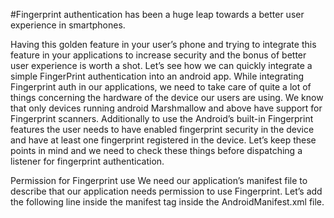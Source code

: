 #Fingerprint authentication has been a huge leap towards a better user experience in smartphones. 

Having this golden feature in your user’s phone and trying to integrate this feature in your applications to increase security and the bonus of better user experience is worth a shot. Let’s see how we can quickly integrate a simple FingerPrint authentication into an android app.
While integrating Fingerprint auth in our applications, we need to take care of quite a lot of things concerning the hardware of the device our users are using. We know that only devices running android Marshmallow and above have support for Fingerprint scanners. Additionally to use the Android’s built-in Fingerprint features the user needs to have enabled fingerprint security in the device and have at least one fingerprint registered in the device. 
Let’s keep these points in mind and we need to check these things before dispatching a listener for fingerprint authentication.

Permission for Fingerprint use
We need our application’s manifest file to describe that our application needs permission to use Fingerprint. Let’s add the following line inside the manifest tag inside the AndroidManifest.xml file.
<uses-permission android:name="android.permission.USE_FINGERPRINT" />
